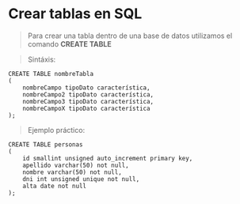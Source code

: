 # Crear tablas en SQL

> Para crear una tabla dentro de una base de datos 
> utilizamos el comando **CREATE TABLE**

> Sintáxis:

    CREATE TABLE nombreTabla  
    (  
        nombreCampo tipoDato característica,  
        nombreCampo2 tipoDato característica, 
        nombreCampo3 tipoDato característica,  
        nombreCampoX tipoDato característica
    );  

> Ejemplo práctico:

    CREATE TABLE personas  
    (  
        id smallint unsigned auto_increment primary key,    
        apellido varchar(50) not null,   
        nombre varchar(50) not null,  
        dni int unsigned unique not null,    
        alta date not null  
    );

